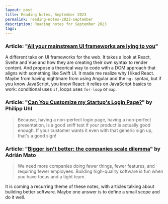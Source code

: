 ```yaml
---
layout: post
title: Reading Notes, September 2023
permalink: reading-notes-2023-september
description: Reading notes for September 2023
tags:
---
```


### Article: "[All your mainstream UI frameworks are lying to you](https://moonthought.github.io/posts/all-your-mainstream-ui-frameworks-are-lying-to-you/)"

A different take on UI frameworks for the web. It takes a look at React, Svelte and Vue and how they are creating their own syntax to render content. And propose a theorical way to code with a DOM approach that aligns with something like Swift UI.
It made me realize why I liked React. Maybe from having nightmare from using Angular and the `ng-` syntax, but if you know JavaScript, you know React: it relies on JavaScript basics to work: conditional uses `if`, loops uses `for-loop` or `map`.

### Article: "[Can You Customize my Startup's Login Page?](https://ph-uhl.com/can-you-customize-my-startup-s-login-page/)" by Philipp Uhl

> Because, having a non-perfect login page, having a non-perfect presentation, is a good sniff test if your product is actually good enough. If your customer wants it even with that generic sign up, that's a good sign!

### Article: "[Bigger isn't better: the companies scale dilemma](https://adrianmato.com/blog/industry/opinion/bigger-isnt-better-companies-scale-dilemma/)" by Adrián Mato

> We need more companies doing fewer things, fewer features, and requiring fewer employees. Building high-quality software is fun when you have focus and a tight team.

It is coming a recurring theme of these notes, with articles talking about building better software. Maybe one answer is to define a small scope and do it well.
